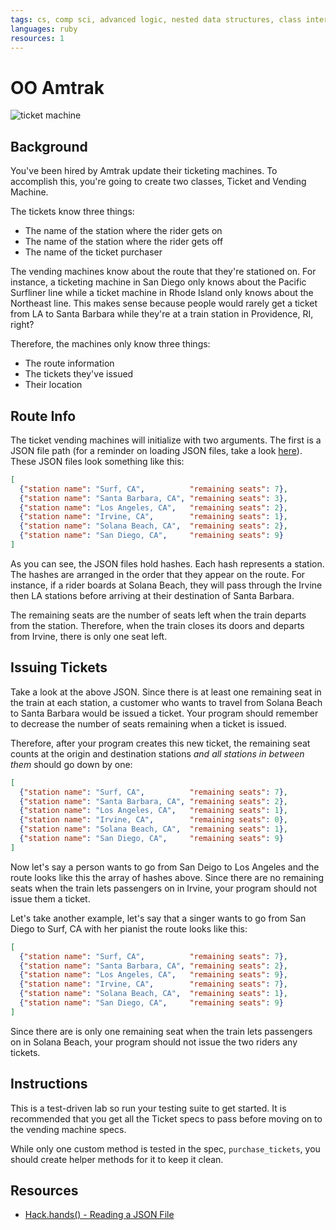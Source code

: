 ```yaml
---
tags: cs, comp sci, advanced logic, nested data structures, class interactions
languages: ruby
resources: 1
---
```


# OO Amtrak

![ticket machine](https://s3-us-west-2.amazonaws.com/web-dev-readme-photos/oo-labs/amtrack.jpg)

## Background

You've been hired by Amtrak update their ticketing machines. To accomplish this, you're going to create two classes, Ticket and Vending Machine. 

The tickets know three things: 

* The name of the station where the rider gets on
* The name of the station where the rider gets off
* The name of the ticket purchaser

The vending machines know about the route that they're stationed on. For instance, a ticketing machine in San Diego only knows about the Pacific Surfliner line while a ticket machine in Rhode Island only knows about the Northeast line. This makes sense because people would rarely get a ticket from LA to Santa Barbara while they're at a train station in Providence, RI, right?

Therefore, the machines only know three things:

* The route information
* The tickets they've issued
* Their location

## Route Info

The ticket vending machines will initialize with two arguments. The first is a JSON file path (for a reminder on loading JSON files, take a look [here](https://hackhands.com/ruby-read-json-file-hash/)). These JSON files look something like this:

```json
[
  {"station name": "Surf, CA",          "remaining seats": 7},
  {"station name": "Santa Barbara, CA", "remaining seats": 3},
  {"station name": "Los Angeles, CA",   "remaining seats": 2},
  {"station name": "Irvine, CA",        "remaining seats": 1},
  {"station name": "Solana Beach, CA",  "remaining seats": 2},
  {"station name": "San Diego, CA",     "remaining seats": 9}
]
```

As you can see, the JSON files hold hashes. Each hash represents a station. The hashes are arranged in the order that they appear on the route. For instance, if a rider boards at Solana Beach, they will pass through the Irvine then LA stations before arriving at their destination of Santa Barbara. 

The remaining seats are the number of seats left when the train departs from the station. Therefore, when the train closes its doors and departs from Irvine,  there is only one seat left.

## Issuing Tickets

Take a look at the above JSON. Since there is at least one remaining seat in the train at each station, a customer who wants to travel from Solana Beach to Santa Barbara would be issued a ticket. Your program should remember to decrease the number of seats remaining when a ticket is issued.

Therefore, after your program creates this new ticket, the remaining seat counts at the origin and destination stations *and all stations in between them* should go down by one:

```json
[
  {"station name": "Surf, CA",          "remaining seats": 7},
  {"station name": "Santa Barbara, CA", "remaining seats": 2},
  {"station name": "Los Angeles, CA",   "remaining seats": 1},
  {"station name": "Irvine, CA",        "remaining seats": 0},
  {"station name": "Solana Beach, CA",  "remaining seats": 1},
  {"station name": "San Diego, CA",     "remaining seats": 9}
]
```

Now let's say a person wants to go from San Deigo to Los Angeles and the route looks like this the array of hashes above. Since there are no remaining seats when the train lets passengers on in Irvine, your program should not issue them a ticket.

Let's take another example, let's say that a singer wants to go from San Diego to Surf, CA with her pianist the route looks like this:

```json
[
  {"station name": "Surf, CA",          "remaining seats": 7},
  {"station name": "Santa Barbara, CA", "remaining seats": 2},
  {"station name": "Los Angeles, CA",   "remaining seats": 9},
  {"station name": "Irvine, CA",        "remaining seats": 7},
  {"station name": "Solana Beach, CA",  "remaining seats": 1},
  {"station name": "San Diego, CA",     "remaining seats": 9}
]
```

Since there are is only one remaining seat when the train lets passengers on in Solana Beach, your program should not issue the two riders any tickets.

## Instructions

This is a test-driven lab so run your testing suite to get started. It is recommended that you get all the Ticket specs to pass before moving on to the vending machine specs.

While only one custom method is tested in the spec, `purchase_tickets`, you should create helper methods for it to keep it clean.

## Resources

* [Hack.hands() - Reading a JSON File](https://hackhands.com/ruby-read-json-file-hash/)
